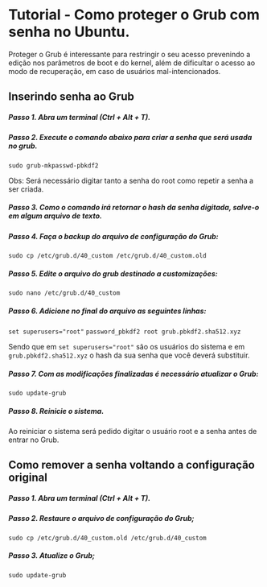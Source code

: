 # Tutorial - Como proteger o Grub com senha no Ubuntu.

Proteger o Grub é interessante para restringir o seu acesso prevenindo a edição nos parâmetros de boot e do kernel, além de dificultar o acesso ao modo de recuperação, em caso de usuários mal-intencionados. 

## Inserindo senha ao Grub

##### Passo 1. Abra um terminal (Ctrl + Alt + T).

##### Passo 2. Execute o comando abaixo para criar a senha que será usada no grub. 
``sudo grub-mkpasswd-pbkdf2``

Obs: Será necessário digitar tanto a senha do root como repetir a senha a ser criada. 

##### Passo 3. Como o comando irá retornar o hash da senha digitada, salve-o em algum arquivo de texto.

##### Passo 4. Faça o backup do arquivo de configuração do Grub:
``sudo cp /etc/grub.d/40_custom /etc/grub.d/40_custom.old``

##### Passo 5. Edite o arquivo do grub destinado a customizações:
``sudo nano /etc/grub.d/40_custom``

##### Passo 6. Adicione no final do arquivo as seguintes linhas:
``set superusers="root"``
``password_pbkdf2 root grub.pbkdf2.sha512.xyz``

Sendo que em `set superusers="root"` são os usuários do sistema e em `grub.pbkdf2.sha512.xyz` o hash da sua senha que você deverá substituir.

##### Passo 7. Com as modificações finalizadas é necessário atualizar o Grub:
``sudo update-grub``

##### Passo 8. Reinicie o sistema.

Ao reiniciar o sistema será pedido digitar o usuário root e a senha antes de entrar no Grub.

## Como remover a senha voltando a configuração original

##### Passo 1. Abra um terminal (Ctrl + Alt + T).

##### Passo 2. Restaure o arquivo de configuração do Grub;

``sudo cp /etc/grub.d/40_custom.old /etc/grub.d/40_custom``

##### Passo 3. Atualize o Grub;

``sudo update-grub``
